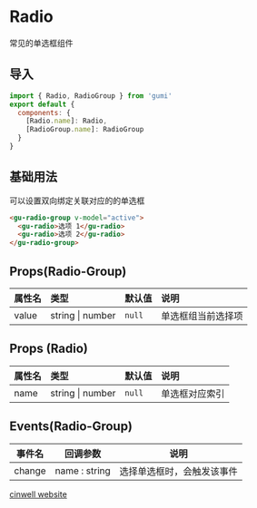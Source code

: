 # Radio

常见的单选框组件

<div class="mdoc">
<div class="mdoc-main">

## 导入

```js
import { Radio, RadioGroup } from 'gumi'
export default {
  components: {
    [Radio.name]: Radio,
    [RadioGroup.name]: RadioGroup
  }
}
```

## 基础用法

可以设置双向绑定关联对应的的单选框

```html
<gu-radio-group v-model="active">
  <gu-radio>选项 1</gu-radio>
  <gu-radio>选项 2</gu-radio>
</gu-radio-group>
```

## Props(Radio-Group)

| 属性名 | 类型             | 默认值 | 说明               |
| :----- | :--------------- | :----- | :----------------- |
| value  | string \| number | `null` | 单选框组当前选择项 |

## Props (Radio)

| 属性名 | 类型             | 默认值 | 说明           |
| :----- | :--------------- | :----- | :------------- |
| name   | string \| number | `null` | 单选框对应索引 |

## Events(Radio-Group)

| 事件名 | 回调参数      | 说明                       |
| ------ | ------------- | -------------------------- |
| change | name : string | 选择单选框时，会触发该事件 |

</div>

<div class="mdoc-section">

[cinwell website](https://www.zdxhyangyan.cn/github/gumi/site/#/senior/radio ':include :type=iframe frameborder=no')

</div>

</div>
